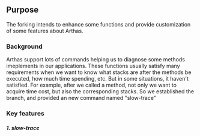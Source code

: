 ## Purpose

The forking intends to enhance some functions and provide customization of some features about Arthas.

### Background

Arthas support lots of commands helping us to diagnose some methods imeplements in our applications. These functions usually satisfy many requirements when we want to know what stacks are after the methods be executed,  how much time spending, etc. 
But in some situations, it haven't satisfied. For example, after we called a method, not only we want to acquire time cost, but also the corresponding stacks. So we established the branch, and provided an new command named "slow-trace"


### Key features

##### 1. slow-trace
